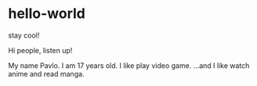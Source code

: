 # hello-world
stay cool!

Hi people, listen up!

My name Pavlo.
I am 17 years old.
I like play video game.
...and I like watch anime and read manga.
